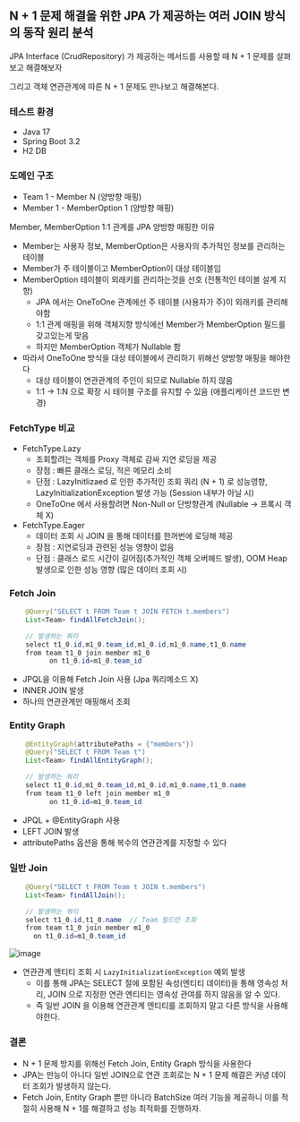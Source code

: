 ## N + 1 문제 해결을 위한 JPA 가 제공하는 여러 JOIN 방식의 동작 원리 분석

JPA Interface (CrudRepository) 가 제공하는 메서드를 사용할 때 N + 1 문제를 살펴보고 해결해보자

그리고 객체 연관관계에 따른 N + 1 문제도 만나보고 해결해본다.

### 테스트 환경
- Java 17
- Spring Boot 3.2
- H2 DB

### 도메인 구조

- Team 1 - Member N (양방향 매핑)
- Member 1 - MemberOption 1 (양방향 매핑)

Member, MemberOption 1:1 관계를 JPA 양방향 매핑한 이유
- Member는 사용자 정보, MemberOption은 사용자의 추가적인 정보를 관리하는 테이블
- Member가 주 테이블이고 MemberOption이 대상 테이블임
- MemberOption 테이블이 외래키를 관리하는것을 선호 (전통적인 테이블 설계 지향)
  - JPA 에서는 OneToOne 관계에선 주 테이블 (사용자가 주)이 외래키를 관리해야함
  - 1:1 관계 매핑을 위해 객체지향 방식에선 Member가 MemberOption 필드를 갖고있는게 맞음
  - 하지만 MemberOption 객체가 Nullable 함
- 따라서 OneToOne 방식을 대상 테이블에서 관리하기 위해선 양방향 매핑을 해야한다
  - 대상 테이블이 연관관계의 주인이 되므로 Nullable 하지 않음
  - 1:1 -> 1:N 으로 확장 시 테이블 구조를 유지할 수 있음 (애플리케이션 코드만 변경)

### FetchType 비교

- FetchType.Lazy
  - 조회할려는 객체를 Proxy 객체로 감싸 지연 로딩을 제공
  - 장점 : 빠른 클래스 로딩, 적은 메모리 소비
  - 단점 : LazyInitlizaed 로 인한 추가적인 조회 쿼리 (N + 1) 로 성능영향, LazyInitializationException 발생 가능 (Session 내부가 아닐 시) 
  - OneToOne 에서 사용할려면 Non-Null or 단방향관계 (Nullable -> 프록시 객체 X)
- FetchType.Eager
  - 데이터 조회 시 JOIN 을 통해 데이터를 한꺼번에 로딩해 제공
  - 장점 : 지연로딩과 관련된 성능 영향이 없음
  - 단점 : 클래스 로드 시간이 길어짐(추가적인 객체 오버헤드 발생), OOM Heap 발생으로 인한 성능 영향 (많은 데이터 조회 시)

### Fetch Join

```java
    @Query("SELECT t FROM Team t JOIN FETCH t.members")
    List<Team> findAllFetchJoin();

    // 발생하는 쿼리
    select t1_0.id,m1_0.team_id,m1_0.id,m1_0.name,t1_0.name
    from team t1_0 join member m1_0
          on t1_0.id=m1_0.team_id
```
- JPQL을 이용해 Fetch Join 사용 (Jpa 쿼리메소드 X)
- INNER JOIN 발생
- 하나의 연관관계만 매핑해서 조회

### Entity Graph

```java
    @EntityGraph(attributePaths = {"members"})
    @Query("SELECT t FROM Team t")
    List<Team> findAllEntityGraph();

    // 발생하는 쿼리
    select t1_0.id,m1_0.team_id,m1_0.id,m1_0.name,t1_0.name
    from team t1_0 left join member m1_0
          on t1_0.id=m1_0.team_id
```
- JPQL + @EntityGraph 사용
- LEFT JOIN 발생
- attributePaths 옵션을 통해 복수의 연관관계를 지정할 수 있다

### 일반 Join

```java
    @Query("SELECT t FROM Team t JOIN t.members")
    List<Team> findAllJoin();

    // 발생하는 쿼리
    select t1_0.id,t1_0.name  // Team 필드만 조회
    from team t1_0 join member m1_0
      on t1_0.id=m1_0.team_id
```
![image](https://github.com/Hoon9901/join-fetchjoin-compare-for-n-1/assets/5029567/97d411f6-f37f-4433-84db-a1d5bf845318)

- 연관관계 엔티티 조회 시 `LazyInitializationException` 예외 발생
  - 이를 통해 JPA는 SELECT 절에 포함된 속성(엔티티 데이터)을 통해 영속성 처리, JOIN 으로 지정한 연관 엔티티는 영속성 관여를 하지 않음을 알 수 있다.
  - 즉 일반 JOIN 을 이용해 연관관계 엔티티를 조회하지 말고 다른 방식을 사용해야한다.

### 결론
- N + 1 문제 방지를 위해선 Fetch Join, Entity Graph 방식을 사용한다
- JPA는 만능이 아니다 일반 JOIN으로 연관 조회로는 N + 1 문제 해결은 커녕 데이터 조회가 발생하지 않는다.
- Fetch Join, Entity Graph 뿐만 아니라 BatchSize 여러 기능을 제공하니 이를 적절히 사용해 N + 1를 해결하고 성능 최적화를 진행하자.
